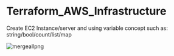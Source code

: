 # Terraform_AWS_Infrastructure
Create EC2 Instance/server and using variable concept such as: string/bool/count/list/map 

![mergeallpng](https://user-images.githubusercontent.com/109421110/233916839-e17ea439-d8ca-4957-97a8-ba3f3c48145d.png)

